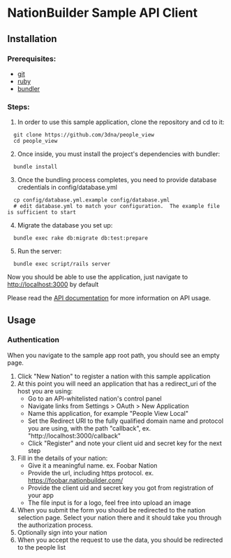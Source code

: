 NationBuilder Sample API Client
===============================

Installation
-------------
### Prerequisites:
* [git](http://git-scm.com/book/en/Getting-Started-Installing-Git)
* [ruby](http://www.ruby-lang.org/en/downloads/)
* [bundler](http://gembundler.com/)

### Steps:
1. In order to use this sample application, clone the repository and cd to it:

  ```
    git clone https://github.com/3dna/people_view
    cd people_view
  ```

2. Once inside, you must install the project's dependencies with bundler:

  ```
    bundle install
  ```

3. Once the bundling process completes, you need to provide database credentials in config/database.yml

  ```
    cp config/database.yml.example config/database.yml
    # edit database.yml to match your configuration.  The example file is sufficient to start
  ```

4. Migrate the database you set up:

  ```
    bundle exec rake db:migrate db:test:prepare
  ```

5. Run the server:

  ```
    bundle exec script/rails server
  ```

Now you should be able to use the application, just navigate to [http://localhost:3000](http://localhost:3000) by default


Please read the [API documentation](http://nationbuilder.com/api_documentation) for more information on API usage.

Usage
-----

### Authentication

When you navigate to the sample app root path, you should see an empty page.

1. Click "New Nation" to register a nation with this sample application
2. At this point you will need an application that has a redirect_uri of the host you are using:
    * Go to an API-whitelisted nation's control panel
    * Navigate links from Settings > OAuth > New Application
    * Name this application, for example "People View Local"
    * Set the Redirect URI to the fully qualified domain name and protocol you are using, with the path "callback", ex. "http://localhost:3000/callback"
    * Click "Register" and note your client uid and secret key for the next step
3. Fill in the details of your nation:
    * Give it a meaningful name. ex. Foobar Nation
    * Provide the url, including https protocol. ex. https://foobar.nationbuilder.com/
    * Provide the client uid and secret key you got from registration of your app
    * The file input is for a logo, feel free into upload an image
4. When you submit the form you should be redirected to the nation selection page.  Select your nation there and it should take you through the authorization process.
5. Optionally sign into your nation
6. When you accept the request to use the data, you should be redirected to the people list
